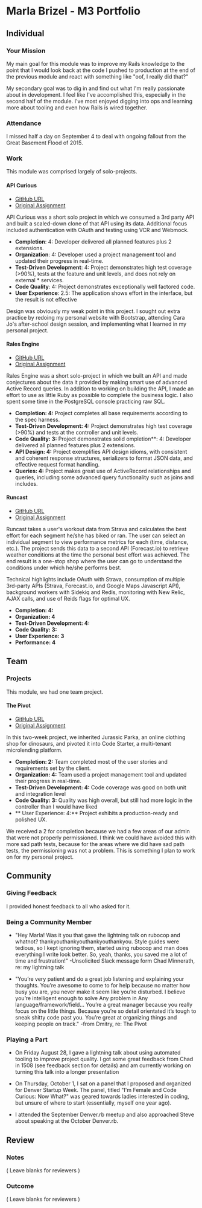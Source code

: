 # Marla Brizel - M3 Portfolio

## Individual

### Your Mission
My main goal for this module was to improve my Rails knowledge to the point
that I would look back at the code I pushed to production at the end of the
previous module and react with something like "oof, I really did that?"

My secondary goal was to dig in and find out what I'm really passionate about in
development. I feel like I've accomplished this, especially in the second half
of the module. I've most enjoyed digging into ops and learning more about
tooling and even how Rails is wired together.

### Attendance

I missed half a day on September 4 to deal with ongoing fallout from the Great
Basement Flood of 2015.

### Work

This module was comprised largely of solo-projects.

#### API Curious

* [GitHub URL](https://github.com/marlabrizel/tweeter)
* [Original Assignment](https://github.com/turingschool/curriculum/blob/master/source/projects/apicurious.markdown)

API Curious was a short solo project in which we consumed a 3rd party API and
built a scaled-down clone of that API using its data. Additional focus included
authentication with OAuth and testing using VCR and Webmock.

* **Completion**: 4: Developer delivered all planned features plus 2 extensions.
* **Organization**: 4: Developer used a project management tool and updated their progress in real-time.
* **Test-Driven Development**: 4: Project demonstrates high test coverage (>90%), tests at the feature and unit levels, and does not rely on external * services.
* **Code Quality**: 4: Project demonstrates exceptionally well factored code.
* **User Experience**: 2.5: The application shows effort in the interface, but the result is not effective

Design was obviously my weak point in this project. I sought out extra practice
by redoing my personal website with Bootstrap, attending Cara Jo's after-school
design session, and implementing what I learned in my personal project.

#### Rales Engine

* [GitHub URL](https://github.com/marlabrizel/rales-engine)
* [Original Assignment](https://github.com/turingschool/lesson_plans/blob/master/ruby_03-professional_rails_applications/rales_engine.md)

Rales Engine was a short solo-project in which we built an API and made
conjectures about the data it provided by making smart use of advanced Active
Record queries. In addition to working on building the API, I made an effort to
use as little Ruby as possible to complete the business logic. I also spent some
time in the PostgreSQL console practicing raw SQL.

* **Completion: 4:** Project completes all base requirements according to the spec harness.
* **Test-Driven Development: 4:** Project demonstrates high test coverage (>90%) and tests at the controller and unit levels.
* **Code Quality: 3:** Project demonstrates solid ompletion**: 4: Developer
delivered all planned features plus 2 extensions.
* **API Design: 4:** Project exemplifies API design idioms, with consistent and coherent response structures, serializers to format JSON data, and effective request format handling.
* **Queries: 4:** Project makes great use of ActiveRecord relationships and queries, including some advanced query functionality such as joins and includes.

#### Runcast

* [GitHub URL](https://github.com/marlabrizel/runcast)
* [Original Assignment](https://github.com/turingschool/lesson_plans/blob/master/ruby_03-professional_rails_applications/self_directed_project.md)

Runcast takes a user's workout data from Strava and calculates the best effort
for each segment he/she has biked or ran. The user can select an individual
segment to view performance metrics for each (time, distance, etc.). The
project sends this data to a second API (Forecast.io) to retrieve weather
conditions at the time the personal best effort was achieved. The end result
is a one-stop shop where the user can go to understand the conditions under
which he/she performs best.

Technical highlights include OAuth with Strava, consumption of multiple
3rd-party APIs (Strava, Forecast.io, and Google Maps Javascript API), background workers with Sidekiq and
Redis, monitoring with New Relic, AJAX calls, and use of Reids flags for optimal
UX.

* **Completion: 4:**
* **Organization: 4**
* **Test-Driven Development: 4:**
* **Code Quality: 3:**
* **User Experience: 3**
* **Performance: 4**


## Team

### Projects

This module, we had one team project.

#### The Pivot
* [GitHub URL](https://github.com/marlabrizel/the_pivot)
* [Original Assignment](https://github.com/turingschool/lesson_plans/blob/master/ruby_03-professional_rails_applications/the_pivot.md)

In this two-week project, we inherited Jurassic Parka, an online clothing shop
for dinosaurs, and pivoted it into Code Starter, a multi-tenant microlending
platform.

* **Completion: 2:** Team completed most of the user stories and requirements set by the client.
* **Organization: 4:** Team used a project management tool and updated their progress in real-time.
* **Test-Driven Development: 4:** Code coverage was good on both unit and integration level
* **Code Quality: 3:** Quality was high overall, but still had more logic in the controller than I would have liked
* ** User Experience: 4:** Project exhibits a production-ready and polished UX.

We received a 2 for completion because we had a few areas of our admin that were
not properly permissioned. I think we could have avoided this with more sad path
tests, because for the areas where we did have sad path tests, the permissioning
was not a problem. This is something I plan to work on for my personal project.

## Community

### Giving Feedback

I provided honest feedback to all who asked for it.

### Being a Community Member
 
* "Hey Marla! Was it you that gave the lightning talk on rubocop and whatnot? thankyouthankyouthankyouthankyou. Style guides were tedious, so I kept ignoring them, started using rubocop and man does everything I write look better. So, yeah, thanks, you saved me a lot of time and frustration!" -Unsolicited Slack message form Chad Minnerath, re: my lightning talk

* "You’re very patient and do a great job listening and explaining your thoughts. You’re awesome to come to for help because no matter how busy you are, you never make it seem like you’re disturbed. I believe you’re intelligent enough to solve Any problem in Any language/framework/field... You’re a great manager because you really focus on the little things. Because you’re so detail orientated it’s tough to sneak shitty code past you. You’re great at organizing things and keeping people on track." -from Dmitry, re: The Pivot

### Playing a Part

* On Friday August 28, I gave a lightning talk about using automated tooling to
improve project quality. I got some great feedback from Chad in 1508 (see
feedback section for details) and am currently working on turning this talk into
a longer presentation

* On Thursday, October 1, I sat on a panel that I proposed and organized for
  Denver Startup Week. The panel, titled "I'm Female and Code Curious: Now
  What?" was geared towards ladies interested in coding, but unsure of where to
  start (essentially, myself one year ago).

* I attended the September Denver.rb meetup and also approached Steve about
  speaking at the October Denver.rb.

## Review

### Notes

( Leave blanks for reviewers )

### Outcome

( Leave blanks for reviewers )
